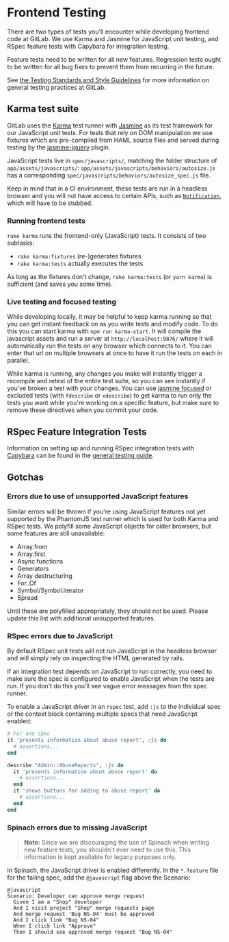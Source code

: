 # Frontend Testing

There are two types of tests you'll encounter while developing frontend code
at GitLab.  We use Karma and Jasmine for JavaScript unit testing, and RSpec
feature tests with Capybara for integration testing.

Feature tests need to be written for all new features. Regression tests ought
to be written for all bug fixes to prevent them from recurring in the future.

See [the Testing Standards and Style Guidelines](../testing.md)
for more information on general testing practices at GitLab.

## Karma test suite

GitLab uses the [Karma][karma] test runner with [Jasmine][jasmine] as its test
framework for our JavaScript unit tests. For tests that rely on DOM
manipulation we use fixtures which are pre-compiled from HAML source files and
served during testing by the [jasmine-jquery][jasmine-jquery] plugin.

JavaScript tests live in `spec/javascripts/`, matching the folder structure
of `app/assets/javascripts/`: `app/assets/javascripts/behaviors/autosize.js`
has a corresponding `spec/javascripts/behaviors/autosize_spec.js` file.

Keep in mind that in a CI environment, these tests are run in a headless
browser and you will not have access to certain APIs, such as
[`Notification`](https://developer.mozilla.org/en-US/docs/Web/API/notification),
which will have to be stubbed.

### Running frontend tests

`rake karma` runs the frontend-only (JavaScript) tests.
It consists of two subtasks:

- `rake karma:fixtures` (re-)generates fixtures
- `rake karma:tests` actually executes the tests

As long as the fixtures don't change, `rake karma:tests` (or `yarn karma`)
is sufficient (and saves you some time).

### Live testing and focused testing

While developing locally, it may be helpful to keep karma running so that you
can get instant feedback on as you write tests and modify code.  To do this
you can start karma with `npm run karma-start`.  It will compile the javascript
assets and run a server at `http://localhost:9876/` where it will automatically
run the tests on any browser which connects to it.  You can enter that url on
multiple browsers at once to have it run the tests on each in parallel.

While karma is running, any changes you make will instantly trigger a recompile
and retest of the entire test suite, so you can see instantly if you've broken
a test with your changes.  You can use [jasmine focused][jasmine-focus] or
excluded tests (with `fdescribe` or `xdescribe`) to get karma to run only the
tests you want while you're working on a specific feature, but make sure to
remove these directives when you commit your code.

## RSpec Feature Integration Tests

Information on setting up and running RSpec integration tests with
[Capybara][capybara] can be found in the
[general testing guide](../testing.md).

## Gotchas

### Errors due to use of unsupported JavaScript features

Similar errors will be thrown if you're using JavaScript features not yet
supported by the PhantomJS test runner which is used for both Karma and RSpec
tests.  We polyfill some JavaScript objects for older browsers, but some
features are still unavailable:

- Array.from
- Array.first
- Async functions
- Generators
- Array destructuring
- For..Of
- Symbol/Symbol.iterator
- Spread

Until these are polyfilled appropriately, they should not be used.  Please
update this list with additional unsupported features.

### RSpec errors due to JavaScript

By default RSpec unit tests will not run JavaScript in the headless browser
and will simply rely on inspecting the HTML generated by rails.

If an integration test depends on JavaScript to run correctly, you need to make
sure the spec is configured to enable JavaScript when the tests are run. If you
don't do this you'll see vague error messages from the spec runner.

To enable a JavaScript driver in an `rspec` test, add `:js` to the
individual spec or the context block containing multiple specs that need
JavaScript enabled:

```ruby
# For one spec
it 'presents information about abuse report', :js do
  # assertions...
end

describe "Admin::AbuseReports", :js do
  it 'presents information about abuse report' do
    # assertions...
  end
  it 'shows buttons for adding to abuse report' do
    # assertions...
  end
end
```

### Spinach errors due to missing JavaScript

> **Note:** Since we are discouraging the use of Spinach when writing new
> feature tests, you shouldn't ever need to use this.  This information is kept
> available for legacy purposes only.

In Spinach, the JavaScript driver is enabled differently. In the `*.feature`
file for the failing spec, add the `@javascript` flag above the Scenario:

```
@javascript
Scenario: Developer can approve merge request
  Given I am a "Shop" developer
  And I visit project "Shop" merge requests page
  And merge request 'Bug NS-04' must be approved
  And I click link "Bug NS-04"
  When I click link "Approve"
  Then I should see approved merge request "Bug NS-04"
```

[capybara]: http://teamcapybara.github.io/capybara/
[jasmine]: https://jasmine.github.io/
[jasmine-focus]: https://jasmine.github.io/2.5/focused_specs.html
[jasmine-jquery]: https://github.com/velesin/jasmine-jquery
[karma]: http://karma-runner.github.io/
